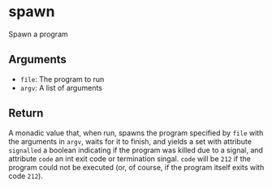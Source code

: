 spawn
=======

Spawn a program

Arguments
----------

* `file`: The program to run
* `argv`: A list of arguments

Return
-------

A monadic value that, when run, spawns the program specified by `file` with
the arguments in `argv`, waits for it to finish, and yields a set with attribute
`signalled` a boolean indicating if the program was killed due to a signal, and
attribute `code` an int exit code or termination singal. `code` will be `212` if
the program could not be executed (or, of course, if the program itself exits
with code `212`).
